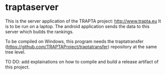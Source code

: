# traptaserver

This is the server application of the TRAPTA project: http://www.trapta.eu
It is to be run on a laptop. The android application sends the data to this server which builds the rankings.

To be compiled on Windows, this program needs the traptatransfer (https://github.com/TRAPTAProject/traptatransfer) repository at the same tree level.

TO DO: add explainations on how to compile and build a release artifact of this project.
